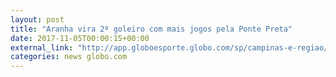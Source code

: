 ```yaml
---
layout: post
title: "Aranha vira 2º goleiro com mais jogos pela Ponte Preta"
date: 2017-11-05T00:00:15+00:00
external_link: "http://app.globoesporte.globo.com/sp/campinas-e-regiao/futebol/times/ponte-preta/aranha-vira-2o-goleiro-com-mais-jogos-pela-ponte/"
categories: news globo.com
---
```

